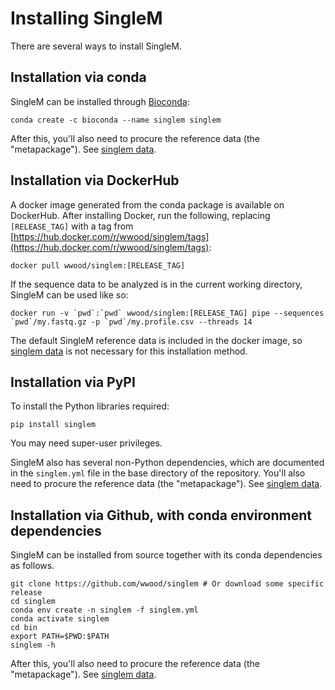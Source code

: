 # Installing SingleM

There are several ways to install SingleM. 

## Installation via conda
SingleM can be installed through [Bioconda](https://anaconda.org/bioconda/singlem):

```
conda create -c bioconda --name singlem singlem
``` 
After this, you'll also need to procure the reference data (the "metapackage"). See [singlem data](usage/data).


## Installation via DockerHub
A docker image generated from the conda package is available on DockerHub. After installing Docker, run the following, replacing `[RELEASE_TAG]` with a tag from [https://hub.docker.com/r/wwood/singlem/tags](https://hub.docker.com/r/wwood/singlem/tags):
```
docker pull wwood/singlem:[RELEASE_TAG]
```
If the sequence data to be analyzed is in the current working directory, SingleM can be used like so:
```
docker run -v `pwd`:`pwd` wwood/singlem:[RELEASE_TAG] pipe --sequences `pwd`/my.fastq.gz -p `pwd`/my.profile.csv --threads 14
```
The default SingleM reference data is included in the docker image, so [singlem data](/tools/data) is not necessary for this installation method.


## Installation via PyPI
To install the Python libraries required:
```
pip install singlem
```
You may need super-user privileges.

SingleM also has several non-Python dependencies, which are documented in the `singlem.yml` file in the base directory of the repository. You'll also need to procure the reference data (the "metapackage"). See [singlem data](/tools/data).


## Installation via Github, with conda environment dependencies
SingleM can be installed from source together with its conda dependencies as follows.

```
git clone https://github.com/wwood/singlem # Or download some specific release
cd singlem
conda env create -n singlem -f singlem.yml
conda activate singlem
cd bin
export PATH=$PWD:$PATH
singlem -h
```

After this, you'll also need to procure the reference data (the "metapackage"). See [singlem data](/tools/data).